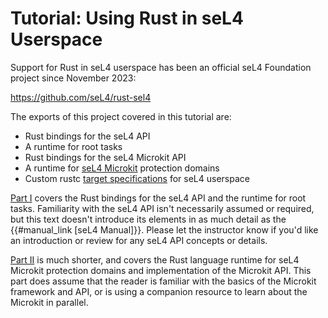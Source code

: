 <!--
    Copyright 2024, Colias Group, LLC

    SPDX-License-Identifier: CC-BY-SA-4.0
-->

# Tutorial: Using Rust in seL4 Userspace

Support for Rust in seL4 userspace has been an official seL4 Foundation project since November 2023:

<https://github.com/seL4/rust-sel4>

The exports of this project covered in this tutorial are:
- Rust bindings for the seL4 API
- A runtime for root tasks
- Rust bindings for the seL4 Microkit API
- A runtime for [seL4 Microkit](https://github.com/seL4/microkit) protection domains
- Custom rustc [target specifications](https://docs.rust-embedded.org/embedonomicon/custom-target.html) for seL4 userspace

[Part I](#the-root-task) covers the Rust bindings for the seL4 API and the runtime for root tasks.
Familiarity with the seL4 API isn't necessarily assumed or required, but this text doesn't introduce its elements in as much detail as the {{#manual_link [seL4 Manual]}}.
Please let the instructor know if you'd like an introduction or review for any seL4 API concepts or details.

[Part II](#sel4-microkit) is much shorter, and covers the Rust language runtime for seL4 Microkit protection domains and implementation of the Microkit API.
This part does assume that the reader is familiar with the basics of the Microkit framework and API, or is using a companion resource to learn about the Microkit in parallel.
